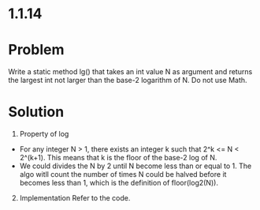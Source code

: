 # 1.1.14

# Problem

Write a static method lg() that takes an int value N as argument and returns the largest int not larger than the base-2 logarithm of N. Do not use Math.

# Solution

1. Property of log

- For any integer N > 1, there exists an integer k such that 2^k <= N < 2^(k+1). This means that k is the floor of the base-2 log of N.
- We could divides the N by 2 until N become less than or equal to 1. The algo witll count the number of times N could be halved before it becomes less than 1, which is the definition of floor(log2(N)).

2. Implementation
   Refer to the code.
